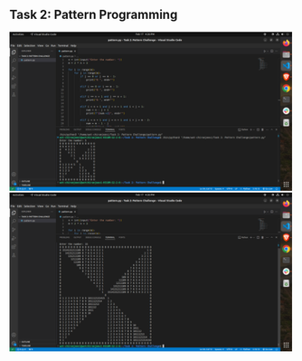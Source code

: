 ## Task 2: Pattern Programming
<img src="https://github.com/Chiranjeevi-C13/Python_Tasks/blob/main/Task%202%3A%20Pattern%20Challenge/output/Screenshot%20from%202025-02-17%2016-26-29.png" width="500"/>
<img src="https://github.com/Chiranjeevi-C13/Python_Tasks/blob/main/Task%202%3A%20Pattern%20Challenge/output/Screenshot%20from%202025-02-17%2016-26-47.png" width="500"/>
